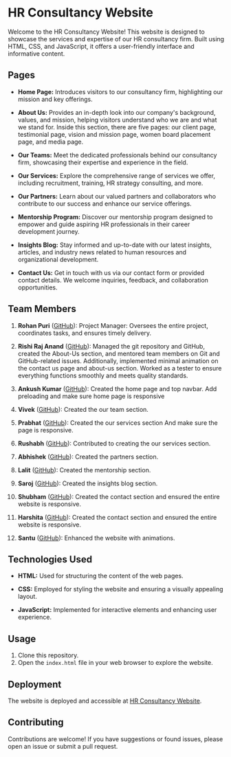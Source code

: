 # HR Consultancy Website

Welcome to the HR Consultancy Website! This website is designed to showcase the services and expertise of our HR consultancy firm. Built using HTML, CSS, and JavaScript, it offers a user-friendly interface and informative content.

## Pages

- **Home Page:** Introduces visitors to our consultancy firm, highlighting our mission and key offerings.
  
- **About Us:** Provides an in-depth look into our company's background, values, and mission, helping visitors understand who we are and what we stand for. Inside this section, there are five pages: our client page, testimonial page, vision and mission page, women board placement page, and media page.

- **Our Teams:** Meet the dedicated professionals behind our consultancy firm, showcasing their expertise and experience in the field.

- **Our Services:** Explore the comprehensive range of services we offer, including recruitment, training, HR strategy consulting, and more.

- **Our Partners:** Learn about our valued partners and collaborators who contribute to our success and enhance our service offerings.

- **Mentorship Program:** Discover our mentorship program designed to empower and guide aspiring HR professionals in their career development journey.

- **Insights Blog:** Stay informed and up-to-date with our latest insights, articles, and industry news related to human resources and organizational development.

- **Contact Us:** Get in touch with us via our contact form or provided contact details. We welcome inquiries, feedback, and collaboration opportunities.

## Team Members

1. **Rohan Puri** ([GitHub](https://github.com/rohanpuri81)): Project Manager: Oversees the entire project, coordinates tasks, and ensures timely delivery.
  
2. **Rishi Raj Anand** ([GitHub](https://github.com/rishiirajanand)): Managed the git repository and GitHub, created the About-Us section, and mentored team members on Git and GitHub-related issues. Additionally, implemented minimal animation on the contact us page and about-us section. Worked as a tester to ensure everything functions smoothly and meets quality standards.


3. **Ankush Kumar** ([GitHub](https://github.com/ankushh19)): Created the home page and top navbar. Add preloading and make sure home page is responsive

4. **Vivek** ([GitHub](https://github.com/vivektech1505)): Created the our team section.

5. **Prabhat** ([GitHub](https://github.com/prabhatshahi)): Created the our services section And make sure the page is responsive.

6. **Rushabh** ([GitHub](https://github.com/Rushabh407)): Contributed to creating the our services section.

7. **Abhishek** ([GitHub](https://github.com/Abhishekkjx)): Created the partners section.

8. **Lalit** ([GitHub](https://github.com/lalitnarayan3)): Created the mentorship section.

9. **Saroj** ([GitHub](https://github.com/saroj)): Created the insights blog section.

10. **Shubham** ([GitHub](https://github.com/0shubhzzz0)): Created the contact section and ensured the entire website is responsive.

11. **Harshita** ([GitHub](https://github.com/Harshupaunikar)): Created the contact section and ensured the entire website is responsive.

12. **Santu** ([GitHub](https://github.com/MadamSantosh1)): Enhanced the website with animations.

## Technologies Used

- **HTML:** Used for structuring the content of the web pages.
  
- **CSS:** Employed for styling the website and ensuring a visually appealing layout.
  
- **JavaScript:** Implemented for interactive elements and enhancing user experience.
  
## Usage

1. Clone this repository.
2. Open the `index.html` file in your web browser to explore the website.


## Deployment

The website is deployed and accessible at [HR Consultancy Website](https://rishiirajanand.github.io/hr-consultancy/).


## Contributing

Contributions are welcome! If you have suggestions or found issues, please open an issue or submit a pull request.